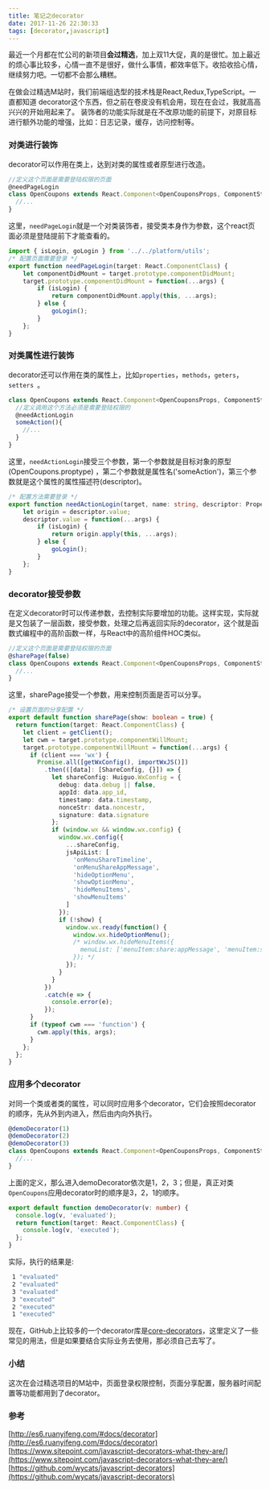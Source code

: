 ```yaml
---
title: 笔记之decorator
date: 2017-11-26 22:30:33
tags: [decorator,javascript]
---
```

最近一个月都在忙公司的新项目**会过精选**，加上双11大促，真的是很忙。加上最近的烦心事比较多，心情一直不是很好，做什么事情，都效率低下。收拾收拾心情，继续努力吧。一切都不会那么糟糕。

在做会过精选M站时，我们前端组选型的技术栈是React,Redux,TypeScript。一直都知道 decorator这个东西，但之前在卷皮没有机会用，现在在会过，我就高高兴兴的开始用起来了。
装饰者的功能实际就是在不改原功能的前提下，对原目标进行额外功能的增强，比如：日志记录，缓存，访问控制等。
### 对类进行装饰
decorator可以作用在类上，达到对类的属性或者原型进行改造。
```typescript
//定义这个页面是需要登陆权限的页面
@needPageLogin
class OpenCoupons extends React.Component<OpenCouponsProps, ComponentState>{
  //...
}
```
<!--more-->
这里，`needPageLogin`就是一个对类装饰者，接受类本身作为参数，这个react页面必须是登陆提前下才能查看的。
```typescript
import { isLogin, goLogin } from '../../platform/utils';
/* 配置页面需要登录 */
export function needPageLogin(target: React.ComponentClass) {
	let componentDidMount = target.prototype.componentDidMount;
	target.prototype.componentDidMount = function(...args) {
		if (isLogin) {
			return componentDidMount.apply(this, ...args);
		} else {
			goLogin();
		}
	};
}
```
### 对类属性进行装饰
decorator还可以作用在类的属性上，比如`properties`，`methods`，`geters`，`setters `。
```typescript
class OpenCoupons extends React.Component<OpenCouponsProps, ComponentState>{
  //定义调用这个方法必须是需要登陆权限的
  @needActionLogin
  someAction(){
    //...
  }
}
```
这里，`needActionLogin`接受三个参数，第一个参数就是目标对象的原型(OpenCoupons.proptype) ，第二个参数就是属性名('someAction')，第三个参数就是这个属性的属性描述符(descriptor)。
```typescript
/* 配置方法需要登录 */
export function needActionLogin(target, name: string, descriptor: PropertyDescriptor) {
	let origin = descriptor.value;
	descriptor.value = function(...args) {
		if (isLogin) {
			return origin.apply(this, ...args);
		} else {
			goLogin();
		}
	};
}
```
### decorator接受参数
在定义decorator时可以传递参数，去控制实际要增加的功能。这样实现，实际就是又包装了一层函数，接受参数，处理之后再返回实际的decorator，这个就是函数式编程中的高阶函数一样，与React中的高阶组件HOC类似。
```typescript
//定义这个页面是需要登陆权限的页面
@sharePage(false)
class OpenCoupons extends React.Component<OpenCouponsProps, ComponentState>{
  //...
}
```
这里，sharePage接受一个参数，用来控制页面是否可以分享。
```typescript
/* 设置页面的分享配置 */
export default function sharePage(show: boolean = true) {
  return function(target: React.ComponentClass) {
    let client = getClient();
    let cwm = target.prototype.componentWillMount;
    target.prototype.componentWillMount = function(...args) {
      if (client === 'wx') {
        Promise.all([getWxConfig(), importWxJS()])
          .then(([data]: [ShareConfig, {}]) => {
            let shareConfig: Huiguo.WxConfig = {
              debug: data.debug || false,
              appId: data.app_id,
              timestamp: data.timestamp,
              nonceStr: data.noncestr,
              signature: data.signature
            };
            if (window.wx && window.wx.config) {
              window.wx.config({
                ...shareConfig,
                jsApiList: [
                  'onMenuShareTimeline',
                  'onMenuShareAppMessage',
                  'hideOptionMenu',
                  'showOptionMenu',
                  'hideMenuItems',
                  'showMenuItems'
                ]
              });
              if (!show) {
                window.wx.ready(function() {
                  window.wx.hideOptionMenu();
                  /* window.wx.hideMenuItems({
                    menuList: ['menuItem:share:appMessage', 'menuItem:share:timeline']
                  }); */
                });
              }
            }
          })
          .catch(e => {
            console.error(e);
          });
      }
      if (typeof cwm === 'function') {
        cwm.apply(this, args);
      }
    };
  };
}
```
### 应用多个decorator
对同一个类或者类的属性，可以同时应用多个decorator，它们会按照decorator的顺序，先从外到内进入，然后由内向外执行。
```typescript
@demoDecorator(1)
@demoDecorator(2)
@demoDecorator(3)
class OpenCoupons extends React.Component<OpenCouponsProps, ComponentState>{
  //...
}
```
上面的定义，那么进入demoDecorator依次是1，2，3；但是，真正对类`OpenCoupons`应用decorator时的顺序是3，2，1的顺序。
```typescript
export default function demoDecorator(v: number) {
  console.log(v, 'evaluated');
  return function(target: React.ComponentClass) {
    console.log(v, 'executed');
  };
}
```
实际，执行的结果是:
```bash
 1 "evaluated"
 2 "evaluated"
 3 "evaluated"
 3 "executed"
 2 "executed"
 1 "executed"
```
现在，GitHub上比较多的一个decorator库是[core-decorators](https://github.com/jayphelps/core-decorators)，这里定义了一些常见的用法，但是如果要结合实际业务去使用，那必须自己去写了。
### 小结
这次在会过精选项目的M站中，页面登录权限控制，页面分享配置，服务器时间配置等功能都用到了decorator。

### 参考
[http://es6.ruanyifeng.com/#docs/decorator](http://es6.ruanyifeng.com/#docs/decorator)
[https://www.sitepoint.com/javascript-decorators-what-they-are/](https://www.sitepoint.com/javascript-decorators-what-they-are/)
[https://github.com/wycats/javascript-decorators](https://github.com/wycats/javascript-decorators)



